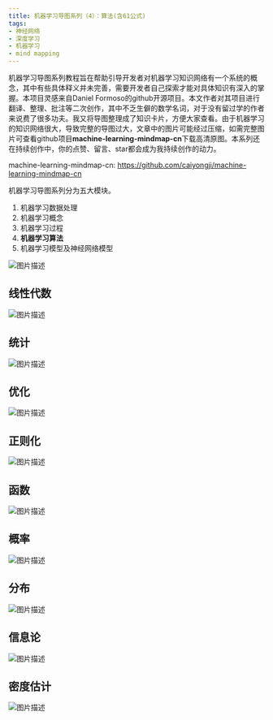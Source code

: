 ```yaml
---
title: 机器学习导图系列（4）：算法(含61公式)
tags:
- 神经网络
- 深度学习
- 机器学习
- mind mapping
---
```

机器学习导图系列教程旨在帮助引导开发者对机器学习知识网络有一个系统的概念，其中有些具体释义并未完善，需要开发者自己探索才能对具体知识有深入的掌握。本项目灵感来自Daniel Formoso的github开源项目。本文作者对其项目进行翻译、整理、批注等二次创作，其中不乏生僻的数学名词，对于没有留过学的作者来说费了很多功夫。我又将导图整理成了知识卡片，方便大家查看。由于机器学习的知识网络很大，导致完整的导图过大，文章中的图片可能经过压缩，如需完整图片可查看github项目**machine-learning-mindmap-cn**下载高清原图。本系列还在持续创作中，你的点赞、留言、star都会成为我持续创作的动力。

machine-learning-mindmap-cn: https://github.com/caiyongji/machine-learning-mindmap-cn

机器学习导图系列分为五大模块。

1. 机器学习数据处理
2. 机器学习概念
3. 机器学习过程
4. **机器学习算法**
5. 机器学习模型及神经网络模型

![图片描述][1]
## 线性代数
![图片描述][2]

## 统计
![图片描述][3]

## 优化
![图片描述][4]

## 正则化
![图片描述][5]

## 函数
![图片描述][6]

## 概率
![图片描述][7]

## 分布
![图片描述][8]

## 信息论
![图片描述][9]

## 密度估计
![图片描述][10]


  [1]: /assets/images/machine-learning/Mathematics/mathematics.png
  [2]: /assets/images/machine-learning/Mathematics/线性代数.png
  [3]: /assets/images/machine-learning/Mathematics/统计.png
  [4]: /assets/images/machine-learning/Mathematics/优化.png
  [5]: /assets/images/machine-learning/Mathematics/正则化.png
  [6]: /assets/images/machine-learning/Mathematics/函数.png
  [7]: /assets/images/machine-learning/Mathematics/概率.png
  [8]: /assets/images/machine-learning/Mathematics/分布.png
  [9]: /assets/images/machine-learning/Mathematics/信息论.png
  [10]: /assets/images/machine-learning/Mathematics/密度估计.png
